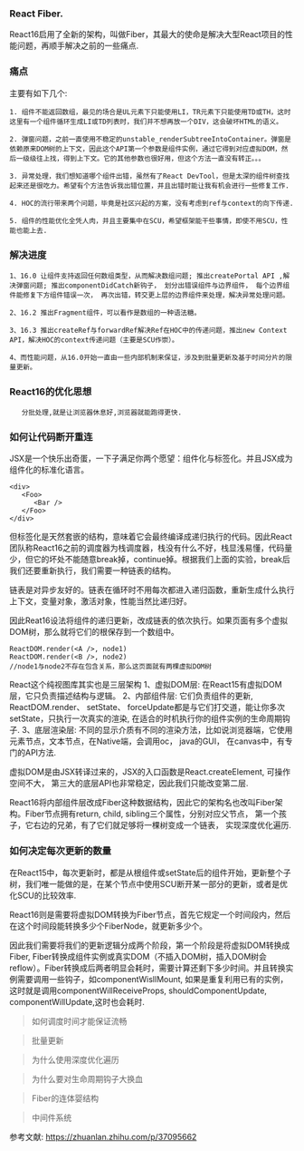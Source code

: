 ### React Fiber.

React16启用了全新的架构，叫做Fiber，其最大的使命是解决大型React项目的性能问题，再顺手解决之前的一些痛点.

### 痛点

主要有如下几个:

```
1. 组件不能返回数组，最见的场合是UL元素下只能使用LI，TR元素下只能使用TD或TH，这时这里有一个组件循环生成LI或TD列表时，我们并不想再放一个DIV，这会破坏HTML的语义。

2. 弹窗问题，之前一直使用不稳定的unstable_renderSubtreeIntoContainer。弹窗是依赖原来DOM树的上下文，因此这个API第一个参数是组件实例，通过它得到对应虚拟DOM，然后一级级往上找，得到上下文。它的其他参数也很好用，但这个方法一直没有转正。。。

3. 异常处理，我们想知道哪个组件出错，虽然有了React DevTool，但是太深的组件树查找起来还是很吃力。希望有个方法告诉我出错位置，并且出错时能让我有机会进行一些修复工作.

4. HOC的流行带来两个问题，毕竟是社区兴起的方案，没有考虑到ref与context的向下传递.

5. 组件的性能优化全凭人肉，并且主要集中在SCU，希望框架能干些事情，即使不用SCU，性能也能上去.
```

### 解决进度

```
1、16.0 让组件支持返回任何数组类型，从而解决数组问题; 推出createPortal API ,解决弹窗问题; 推出componentDidCatch新钩子， 划分出错误组件与边界组件， 每个边界组件能修复下方组件错误一次， 再次出错，转交更上层的边界组件来处理，解决异常处理问题。

2、16.2 推出Fragment组件，可以看作是数组的一种语法糖。

3、16.3 推出createRef与forwardRef解决Ref在HOC中的传递问题，推出new Context API，解决HOC的context传递问题（主要是SCU作崇）。

4、而性能问题，从16.0开始一直由一些内部机制来保证，涉及到批量更新及基于时间分片的限量更新。
```

### React16的优化思想
```
   分批处理,就是让浏览器休息好,浏览器就能跑得更快.
```

### 如何让代码断开重连
JSX是一个快乐出奇蛋，一下子满足你两个愿望：组件化与标签化。并且JSX成为组件化的标准化语言。
```
<div>
   <Foo>
      <Bar />
   </Foo>
</div>
```
但标签化是天然套嵌的结构，意味着它会最终编译成递归执行的代码。因此React团队称React16之前的调度器为栈调度器，栈没有什么不好，栈显浅易懂，代码量少，但它的坏处不能随意break掉，continue掉。根据我们上面的实验，break后我们还要重新执行，我们需要一种链表的结构。

链表是对异步友好的。链表在循环时不用每次都进入递归函数，重新生成什么执行上下文，变量对象，激活对象，性能当然比递归好。

因此Reat16设法将组件的递归更新，改成链表的依次执行。如果页面有多个虚拟DOM树，那么就将它们的根保存到一个数组中。

```
ReactDOM.render(<A />, node1)
ReactDOM.render(<B />, node2)
//node1与node2不存在包含关系，那么这页面就有两棵虚拟DOM树
```

React这个纯视图库其实也是三层架构
1、虚拟DOM层: 在React15有虚拟DOM层，它只负责描述结构与逻辑。
2、内部组件层: 它们负责组件的更新, ReactDOM.render、 setState、 forceUpdate都是与它们打交道，能让你多次setState，只执行一次真实的渲染, 在适合的时机执行你的组件实例的生命周期钩子.
3、底层渲染层:  不同的显示介质有不同的渲染方法，比如说浏览器端，它使用元素节点，文本节点，在Native端，会调用oc， java的GUI， 在canvas中，有专门的API方法.

虚拟DOM是由JSX转译过来的，JSX的入口函数是React.createElement, 可操作空间不大， 第三大的底层API也非常稳定，因此我们只能改变第二层.

React16将内部组件层改成Fiber这种数据结构，因此它的架构名也改叫Fiber架构。Fiber节点拥有return, child, sibling三个属性，分别对应父节点， 第一个孩子，它右边的兄弟，有了它们就足够将一棵树变成一个链表， 实现深度优化遍历.

### 如何决定每次更新的数量
在React15中，每次更新时，都是从根组件或setState后的组件开始，更新整个子树，我们唯一能做的是，在某个节点中使用SCU断开某一部分的更新，或者是优化SCU的比较效率.

React16则是需要将虚拟DOM转换为Fiber节点，首先它规定一个时间段内，然后在这个时间段能转换多少个FiberNode，就更新多少个。

因此我们需要将我们的更新逻辑分成两个阶段，第一个阶段是将虚拟DOM转换成Fiber, Fiber转换成组件实例或真实DOM（不插入DOM树，插入DOM树会reflow）。Fiber转换成后两者明显会耗时，需要计算还剩下多少时间。并且转换实例需要调用一些钩子，如componentWisllMount, 如果是重复利用已有的实例，这时就是调用componentWillReceiveProps, shouldComponentUpdate, componentWillUpdate,这时也会耗时.


> 如何调度时间才能保证流畅


> 批量更新


> 为什么使用深度优化遍历


> 为什么要对生命周期钩子大换血


> Fiber的连体婴结构

> 中间件系统

参考文献:
https://zhuanlan.zhihu.com/p/37095662 






 









